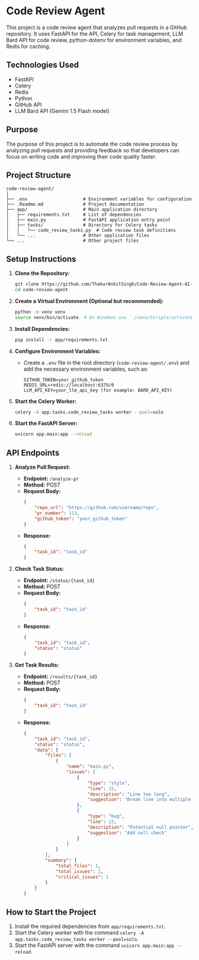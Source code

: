 # Code Review Agent

This project is a code review agent that analyzes pull requests in a GitHub repository. It uses FastAPI for the API, Celery for task management, LLM Bard API for code review, python-dotenv for environment variables, and Redis for caching.

## Technologies Used

- FastAPI
- Celery
- Redis
- Python
- GitHub API
- LLM Bard API (Gemini 1.5 Flash model)

## Purpose

The purpose of this project is to automate the code review process by analyzing pull requests and providing feedback so that developers can focus on writing code and improving their code quality faster.

## Project Structure

```plaintext
code-review-agent/
│
├── .env                     # Environment variables for configuration
├── .Readme.md               # Project documentation
├── app/                     # Main application directory
│   ├── requirements.txt     # List of dependencies
│   ├── main.py              # FastAPI application entry point
│   ├── tasks/               # Directory for Celery tasks
│   │   └── code_review_tasks.py  # Code review task definitions
│   └── ...                  # Other application files
└── ...                      # Other project files
```

## Setup Instructions

1. **Clone the Repository:**
   ```bash
   git clone https://github.com/ThakurAnkitSingh/Code-Review-Agent-AI-Backend.git
   cd code-review-agent
   ```

2. **Create a Virtual Environment (Optional but recommended):**
   ```bash
   python -m venv venv
   source venv/bin/activate  # On Windows use `./venv/Scripts/activate`
   ```

3. **Install Dependencies:**
   ```bash
   pip install -r app/requirements.txt
   ```

4. **Configure Environment Variables:**
   - Create a `.env` file in the root directory (`code-review-agent/.env`) and add the necessary environment variables, such as:
     ```
     GITHUB_TOKEN=your_github_token
     REDIS_URL=redis://localhost:6379/0
     LLM_API_KEY=your_llm_api_key (for example: BARD_API_KEY)
     ```

5. **Start the Celery Worker:**
   ```bash
   celery -A app.tasks.code_review_tasks worker --pool=solo
   ```

6. **Start the FastAPI Server:**
   ```bash
   uvicorn app.main:app --reload
   ```

## API Endpoints

1. **Analyze Pull Request:**
   - **Endpoint:** `/analyze-pr`
   - **Method:** POST
   - **Request Body:**
     ```json
     {
         "repo_url": "https://github.com/username/repo",
         "pr_number": 123,
         "github_token": "your_github_token"
     }
     ```
   - **Response:**
     ```json
     {
         "task_id": "task_id"
     }
     ```

2. **Check Task Status:**
   - **Endpoint:** `/status/{task_id}`
   - **Method:** POST
   - **Request Body:**
     ```json
     {
         "task_id": "task_id"
     }
     ```
   - **Response:**
     ```json
     {
         "task_id": "task_id",
         "status": "status"
     }
     ```

3. **Get Task Results:**
   - **Endpoint:** `/results/{task_id}`
   - **Method:** POST
   - **Request Body:**
     ```json
     {
         "task_id": "task_id"
     }
     ```
   - **Response:**
     ```json
     {
         "task_id": "task_id",
         "status": "status",
         "data": {
             "files": [
                 {
                     "name": "main.py",
                     "issues": [
                         {
                             "type": "style",
                             "line": 15,
                             "description": "Line too long",
                             "suggestion": "Break line into multiple lines"
                         },
                         {
                             "type": "bug",
                             "line": 23,
                             "description": "Potential null pointer",
                             "suggestion": "Add null check"
                         }
                     ]
                 }
             ],
             "summary": {
                 "total_files": 1,
                 "total_issues": 2,
                 "critical_issues": 1
             }
         }
     }
     ```

## How to Start the Project

1. Install the required dependencies from `app/requirements.txt`.
2. Start the Celery worker with the command `celery -A app.tasks.code_review_tasks worker --pool=solo`.
3. Start the FastAPI server with the command `uvicorn app.main:app --reload`.
